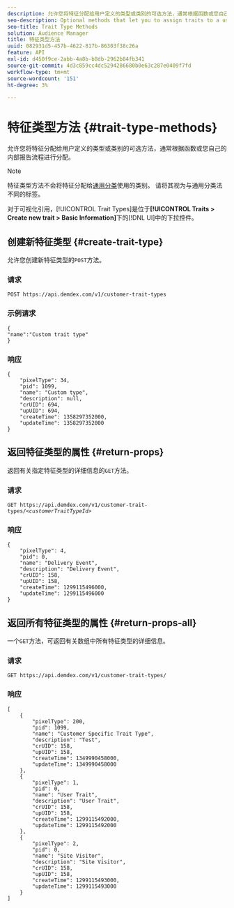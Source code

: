 ```yaml
---
description: 允许您将特征分配给用户定义的类型或类别的可选方法，通常根据函数或您自己的内部报告流程进行分配。
seo-description: Optional methods that let you to assign traits to a user-defined type or category, usually according to function or for your own internal reporting processes.
seo-title: Trait Type Methods
solution: Audience Manager
title: 特征类型方法
uuid: 082931d5-457b-4622-817b-86303f38c26a
feature: API
exl-id: d450f9ce-2abb-4a8b-b8db-2962b84fb341
source-git-commit: 4d3c859cc4dc5294286680b0e63c287e0409f7fd
workflow-type: tm+mt
source-wordcount: '151'
ht-degree: 3%

---
```


# 特征类型方法 {#trait-type-methods}

允许您将特征分配给用户定义的类型或类别的可选方法，通常根据函数或您自己的内部报告流程进行分配。

<!-- c_rest_api_trait_types_intro.xml -->

>[!NOTE]
>
>特征类型方法不会将特征分配给[通用分类](../../api/rest-api-main/aam-api-taxonomy.md#taxonomic-api-methods)使用的类别。 请将其视为与通用分类法不同的标签。

对于可视化引用，[!UICONTROL Trait Types]是位于&#x200B;**[!UICONTROL Traits > Create new trait > Basic Information]**&#x200B;下的[!DNL UI]中的下拉控件。

## 创建新特征类型 {#create-trait-type}

允许您创建新特征类型的`POST`方法。

<!-- r_rest_api_create_trait_type.xml -->

### 请求

`POST https://api.demdex.com/v1/customer-trait-types`

### 示例请求

```
{
"name":"Custom trait type"
}
```

### 响应

```
{
    "pixelType": 34,
    "pid": 1099,
    "name": "Custom type",
    "description": null,
    "crUID": 694,
    "upUID": 694,
    "createTime": 1358297352000,
    "updateTime": 1358297352000
}
```

## 返回特征类型的属性 {#return-props}

返回有关指定特征类型的详细信息的`GET`方法。

<!-- r_rest_api_get_trait_type.xml -->

### 请求

`GET https://api.demdex.com/v1/customer-trait-types/`*`<customerTraitTypeId>`*

### 响应

```
{
    "pixelType": 4,
    "pid": 0,
    "name": "Delivery Event",
    "description": "Delivery Event",
    "crUID": 158,
    "upUID": 158,
    "createTime": 1299115496000,
    "updateTime": 1299115496000
}
```

## 返回所有特征类型的属性 {#return-props-all}

一个`GET`方法，可返回有关数组中所有特征类型的详细信息。

<!-- r_rest_api_get_trait_types.xml -->

### 请求

`GET https://api.demdex.com/v1/customer-trait-types/`

### 响应

```
[
    {
        "pixelType": 200,
        "pid": 1099,
        "name": "Customer Specific Trait Type",
        "description": "Test",
        "crUID": 158,
        "upUID": 158,
        "createTime": 1349990458000,
        "updateTime": 1349990458000
    },
    {
        "pixelType": 1,
        "pid": 0,
        "name": "User Trait",
        "description": "User Trait",
        "crUID": 158,
        "upUID": 158,
        "createTime": 1299115492000,
        "updateTime": 1299115492000
    },
    {
        "pixelType": 2,
        "pid": 0,
        "name": "Site Visitor",
        "description": "Site Visitor",
        "crUID": 158,
        "upUID": 158,
        "createTime": 1299115493000,
        "updateTime": 1299115493000
    }
]
```
